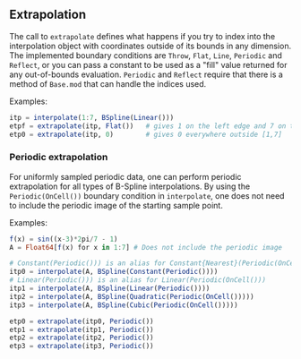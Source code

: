 ## Extrapolation

The call to `extrapolate` defines what happens if you try to index into the interpolation object with coordinates outside of its
bounds in any dimension. The implemented boundary conditions are `Throw`, `Flat`, `Line`, `Periodic` and `Reflect`,
or you can pass a constant to be used as a "fill" value returned for any out-of-bounds evaluation.
`Periodic` and `Reflect` require that there is a method of `Base.mod` that can handle the indices used.

Examples:

```julia
itp = interpolate(1:7, BSpline(Linear()))
etpf = extrapolate(itp, Flat())   # gives 1 on the left edge and 7 on the right edge
etp0 = extrapolate(itp, 0)        # gives 0 everywhere outside [1,7]
```

### Periodic extrapolation

For uniformly sampled periodic data, one can perform periodic extrapolation for all types of
B-Spline interpolations. By using the `Periodic(OnCell())` boundary condition in `interpolate`,
one does not need to include the periodic image of the starting sample point.

Examples:

```julia
f(x) = sin((x-3)*2pi/7 - 1)
A = Float64[f(x) for x in 1:7] # Does not include the periodic image

# Constant(Periodic())) is an alias for Constant{Nearest}(Periodic(OnCell()))
itp0 = interpolate(A, BSpline(Constant(Periodic())))
# Linear(Periodic())) is an alias for Linear(Periodic(OnCell()))
itp1 = interpolate(A, BSpline(Linear(Periodic())))
itp2 = interpolate(A, BSpline(Quadratic(Periodic(OnCell()))))
itp3 = interpolate(A, BSpline(Cubic(Periodic(OnCell()))))

etp0 = extrapolate(itp0, Periodic())
etp1 = extrapolate(itp1, Periodic())
etp2 = extrapolate(itp2, Periodic())
etp3 = extrapolate(itp3, Periodic())
```
